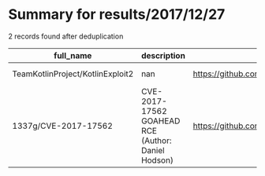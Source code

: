 
# Summary for results/2017/12/27
    
2 records found after deduplication

| full_name | description | html_url | matched_list | matched_count | pushed_at | size | stargazers_count | language | forks_count | vul_ids |
|----------------------------------|----------------------------------------------------|-----------------------------------------------------|------------------|-----------------|---------------------------|--------|--------------------|------------|---------------|--------------------|
| TeamKotlinProject/KotlinExploit2 | nan | https://github.com/TeamKotlinProject/KotlinExploit2 | ['exploit'] | 1 | 2017-12-27 05:42:37+00:00 | 126 | 0 | Java | 0 | [] |
| 1337g/CVE-2017-17562 | CVE-2017-17562 GOAHEAD RCE (Author: Daniel Hodson) | https://github.com/1337g/CVE-2017-17562 | ['cve-2', 'rce'] | 2 | 2017-12-27 05:51:10+00:00 | 3 | 1 | Python | 3 | ['CVE-2017-17562'] |
